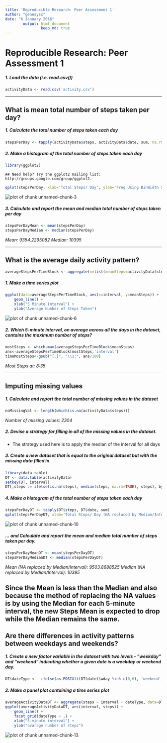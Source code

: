 ```yaml
---
title: 'Reproducible Research: Peer Assessment 1'
author: "genesysx"
date: "6 January 2016"
        output: html_document
                keep_md: true
---
```


# Reproducible Research: Peer Assessment 1

##### 1. Load the data (i.e. read.csv())

```r
activityData <- read.csv('activity.csv')
```
-----

## What is mean total number of steps taken per day?

##### 1. Calculate the total number of steps taken each day

```r
stepsPerDay <- tapply(activityData$steps, activityData$date, sum, na.rm=TRUE)
```

##### 2. Make a histogram of the total number of steps taken each day

```r
library(ggplot2)
```

```
## Need help? Try the ggplot2 mailing list: http://groups.google.com/group/ggplot2.
```

```r
qplot(stepsPerDay, xlab='Total Steps/ Day', ylab='Freq Using BinWidth 500', binwidth=500, geom="histogram", fill=I("blue"))
```

![plot of chunk unnamed-chunk-3](figure/unnamed-chunk-3-1.png) 

##### 3. Calculate and report the mean and median total number of steps taken per day

```r
stepsPerDayMean <- mean(stepsPerDay)
stepsPerDayMedian <- median(stepsPerDay)
```
*Mean: 9354.2295082*
*Median:  10395*

-----

## What is the average daily activity pattern?

```r
averageStepsPerTimeBlock <- aggregate(x=list(meanSteps=activityData$steps), by=list(interval=activityData$interval), FUN=mean, na.rm=TRUE)
```

##### 1. Make a time series plot

```r
ggplot(data=averageStepsPerTimeBlock, aes(x=interval, y=meanSteps)) +
    geom_line() +
    xlab("5 Minute Interval") +
    ylab("Average Number of Steps Taken") 
```

![plot of chunk unnamed-chunk-6](figure/unnamed-chunk-6-1.png) 

##### 2. Which 5-minute interval, on average across all the days in the dataset, contains the maximum number of steps?

```r
mostSteps <- which.max(averageStepsPerTimeBlock$meanSteps)
ans<-averageStepsPerTimeBlock[mostSteps,'interval']
timeMostSteps<-gsub("[.]", "\\1:", ans/100)
```

*Most Steps at: 8:35*

----

## Imputing missing values
##### 1. Calculate and report the total number of missing values in the dataset 

```r
noMissingVal <- length(which(is.na(activityData$steps)))
```

*Number of missing values: 2304*

##### 2. Devise a strategy for filling in all of the missing values in the dataset.

* The strategy used here is to apply the median of the interval for all days

##### 3. Create a new dataset that is equal to the original dataset but with the missing data filled in.

```r
library(data.table)
DT <- data.table(activityData)
setkey(DT, interval)
DT[,steps := ifelse(is.na(steps), median(steps, na.rm=TRUE), steps), by=interval]
```

##### 4. Make a histogram of the total number of steps taken each day 

```r
stepsPerDayDT <- tapply(DT$steps, DT$date, sum)
qplot(stepsPerDayDT, xlab='Total Steps/ Day (NA replaced by Median/Interval)', ylab='Frequency Using Bin Width 500', binwidth=500, fill=I("blue"))
```

![plot of chunk unnamed-chunk-10](figure/unnamed-chunk-10-1.png) 

##### ... and Calculate and report the mean and median total number of steps taken per day. 

```r
stepsPerDayMeanDT <- mean(stepsPerDayDT)
stepsPerDayMedianDT <- median(stepsPerDayDT)
```
*Mean (NA replaced by Median/Interval): 9503.8688525*
*Median (NA replaced by Median/Interval):  10395*

**Since the Mean is less than the Median and also because the method of replacing the NA values is by using the Median for each 5-minute interval, the new Steps Mean is expected to drop while the Median remains the same.**
----

## Are there differences in activity patterns between weekdays and weekends?

##### 1. Create a new factor variable in the dataset with two levels - "weekday" and "weekend" indicating whether a given date is a weekday or weekend day.


```r
DT$dateType <-  ifelse(as.POSIXlt(DT$date)$wday %in% c(0,6), 'weekend', 'weekday')
```

##### 2. Make a panel plot containing a time series plot


```r
averageActivityDataDT <- aggregate(steps ~ interval + dateType, data=DT, mean)
ggplot(averageActivityDataDT, aes(interval, steps)) + 
    geom_line() + 
    facet_grid(dateType ~ .) +
    xlab("5-minute interval") + 
    ylab("avarage number of steps")
```

![plot of chunk unnamed-chunk-13](figure/unnamed-chunk-13-1.png) 
